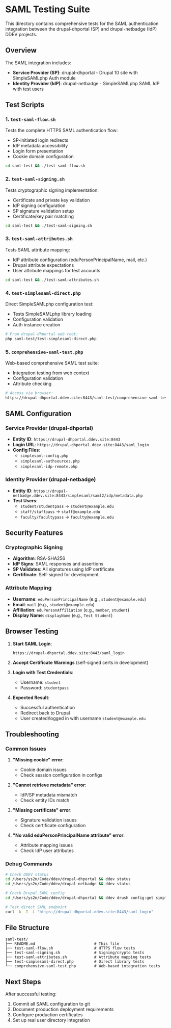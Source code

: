 # SAML Testing Suite

This directory contains comprehensive tests for the SAML authentication integration between the drupal-dhportal (SP) and drupal-netbadge (IdP) DDEV projects.

## Overview

The SAML integration includes:
- **Service Provider (SP)**: drupal-dhportal - Drupal 10 site with SimpleSAMLphp Auth module
- **Identity Provider (IdP)**: drupal-netbadge - SimpleSAMLphp SAML IdP with test users

## Test Scripts

### 1. `test-saml-flow.sh`
Tests the complete HTTPS SAML authentication flow:
- SP-initiated login redirects
- IdP metadata accessibility
- Login form presentation
- Cookie domain configuration

```bash
cd saml-test && ./test-saml-flow.sh
```

### 2. `test-saml-signing.sh`
Tests cryptographic signing implementation:
- Certificate and private key validation
- IdP signing configuration
- SP signature validation setup
- Certificate/key pair matching

```bash
cd saml-test && ./test-saml-signing.sh
```

### 3. `test-saml-attributes.sh`
Tests SAML attribute mapping:
- IdP attribute configuration (eduPersonPrincipalName, mail, etc.)
- Drupal attribute expectations
- User attribute mappings for test accounts

```bash
cd saml-test && ./test-saml-attributes.sh
```

### 4. `test-simplesaml-direct.php`
Direct SimpleSAMLphp configuration test:
- Tests SimpleSAMLphp library loading
- Configuration validation
- Auth instance creation

```bash
# From drupal-dhportal web root:
php saml-test/test-simplesaml-direct.php
```

### 5. `comprehensive-saml-test.php`
Web-based comprehensive SAML test suite:
- Integration testing from web context
- Configuration validation
- Attribute checking

```bash
# Access via browser:
https://drupal-dhportal.ddev.site:8443/saml-test/comprehensive-saml-test.php
```

## SAML Configuration

### Service Provider (drupal-dhportal)
- **Entity ID**: `https://drupal-dhportal.ddev.site:8443`
- **Login URL**: `https://drupal-dhportal.ddev.site:8443/saml_login`
- **Config Files**:
  - `simplesaml-config.php`
  - `simplesaml-authsources.php`
  - `simplesaml-idp-remote.php`

### Identity Provider (drupal-netbadge)
- **Entity ID**: `https://drupal-netbadge.ddev.site:8443/simplesaml/saml2/idp/metadata.php`
- **Test Users**:
  - `student/studentpass` → `student@example.edu`
  - `staff/staffpass` → `staff@example.edu`
  - `faculty/facultypass` → `faculty@example.edu`

## Security Features

### Cryptographic Signing
- **Algorithm**: RSA-SHA256
- **IdP Signs**: SAML responses and assertions
- **SP Validates**: All signatures using IdP certificate
- **Certificate**: Self-signed for development

### Attribute Mapping
- **Username**: `eduPersonPrincipalName` (e.g., `student@example.edu`)
- **Email**: `mail` (e.g., `student@example.edu`)
- **Affiliation**: `eduPersonAffiliation` (e.g., `member`, `student`)
- **Display Name**: `displayName` (e.g., `Test Student`)

## Browser Testing

1. **Start SAML Login**:
   ```
   https://drupal-dhportal.ddev.site:8443/saml_login
   ```

2. **Accept Certificate Warnings** (self-signed certs in development)

3. **Login with Test Credentials**:
   - Username: `student`
   - Password: `studentpass`

4. **Expected Result**:
   - Successful authentication
   - Redirect back to Drupal
   - User created/logged in with username `student@example.edu`

## Troubleshooting

### Common Issues

1. **"Missing cookie" error**:
   - Cookie domain issues
   - Check session configuration in configs

2. **"Cannot retrieve metadata" error**:
   - IdP/SP metadata mismatch
   - Check entity IDs match

3. **"Missing certificate" error**:
   - Signature validation issues
   - Check certificate configuration

4. **"No valid eduPersonPrincipalName attribute" error**:
   - Attribute mapping issues
   - Check IdP user attributes

### Debug Commands

```bash
# Check DDEV status
cd /Users/ys2n/Code/ddev/drupal-dhportal && ddev status
cd /Users/ys2n/Code/ddev/drupal-netbadge && ddev status

# Check Drupal SAML config
cd /Users/ys2n/Code/ddev/drupal-dhportal && ddev drush config:get simplesamlphp_auth.settings

# Test direct SAML endpoint
curl -k -I -L "https://drupal-dhportal.ddev.site:8443/saml_login"
```

## File Structure

```
saml-test/
├── README.md                          # This file
├── test-saml-flow.sh                  # HTTPS flow tests
├── test-saml-signing.sh               # Signing/crypto tests
├── test-saml-attributes.sh            # Attribute mapping tests
├── test-simplesaml-direct.php         # Direct library tests
└── comprehensive-saml-test.php        # Web-based integration tests
```

## Next Steps

After successful testing:
1. Commit all SAML configuration to git
2. Document production deployment requirements
3. Configure production certificates
4. Set up real user directory integration
